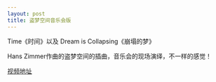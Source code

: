 ```yaml
---
layout: post
title: 盗梦空间音乐会版
---
```


Time《时间》以及 Dream is Collapsing《崩塌的梦》

Hans Zimmer作曲的盗梦空间的插曲，音乐会的现场演绎，不一样的感觉！

[ 视频地址](http://v.youku.com/v_show/id_XMTU1MjI1ODgwMA==.html?spm=a2h3j.8428770.3416059.1)
